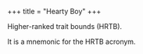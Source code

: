 +++
title = "Hearty Boy"
+++

Higher-ranked trait bounds (HRTB).

It is a mnemonic for the HRTB acronym.
